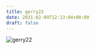 ```yaml
---
title: gerry22
date: 2021-02-09T12:13:04+00:00
draft: false
---
```


![gerry22](/images/2002%20017.jpg)

